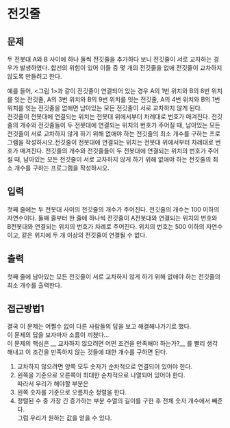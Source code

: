 # 전깃줄
## 문제
두 전봇대 A와 B 사이에 하나 둘씩 전깃줄을 추가하다 보니 전깃줄이 서로 교차하는 경우가 발생하였다. 합선의 위험이 있어 이들 중 몇 개의 전깃줄을 없애 전깃줄이 교차하지 않도록 만들려고 한다.

예를 들어, <그림 1>과 같이 전깃줄이 연결되어 있는 경우 A의 1번 위치와 B의 8번 위치를 잇는 전깃줄, A의 3번 위치와 B의 9번 위치를 잇는 전깃줄, A의 4번 위치와 B의 1번 위치를 잇는 전깃줄을 없애면 남아있는 모든 전깃줄이 서로 교차하지 않게 된다.   
전깃줄이 전봇대에 연결되는 위치는 전봇대 위에서부터 차례대로 번호가 매겨진다. 전깃줄의 개수와 전깃줄들이 두 전봇대에 연결되는 위치의 번호가 주어질 때, 남아있는 모든 전깃줄이 서로 교차하지 않게 하기 위해 없애야 하는 전깃줄의 최소 개수를 구하는 프로그램을 작성하시오.전깃줄이 전봇대에 연결되는 위치는 전봇대 위에서부터 차례대로 번호가 매겨진다. 전깃줄의 개수와 전깃줄들이 두 전봇대에 연결되는 위치의 번호가 주어질 때, 남아있는 모든 전깃줄이 서로 교차하지 않게 하기 위해 없애야 하는 전깃줄의 최소 개수를 구하는 프로그램을 작성하시오.

## 입력
첫째 줄에는 두 전봇대 사이의 전깃줄의 개수가 주어진다. 전깃줄의 개수는 100 이하의 자연수이다. 둘째 줄부터 한 줄에 하나씩 전깃줄이 A전봇대와 연결되는 위치의 번호와 B전봇대와 연결되는 위치의 번호가 차례로 주어진다. 위치의 번호는 500 이하의 자연수이고, 같은 위치에 두 개 이상의 전깃줄이 연결될 수 없다.

## 출력
첫째 줄에 남아있는 모든 전깃줄이 서로 교차하지 않게 하기 위해 없애야 하는 전깃줄의 최소 개수를 출력한다.

## 접근방법1 

결국 이 문제는 어쩔수 없이 다른 사람들의 답을 보고 해결해나가기로 했다.   
이 문제의 답을 보자마자 소름이 끼쳤다...    
이 문제의 핵심은 __ 교차하지 않으려면 어떤 조건을 만족해야 하는가?__ 를 빨리 생각해내고 이 조건을 만족하지 않는 것들에 대한 개수를 구하면 된다.    
1. 교차하지 않으려면 양쪽 모두 숫자가 순차적으로 연결되어 있어야 한다.   
2. 왼쪽을 기준으로 오른쪽이 최대한 순차적으로 나열되어 있어야 한다.   
따라서 우리가 해야할 부분은    
1. 왼쪽 숫자를 기준으로 오름차순 정렬을 한다.   
2. 정렬된 수 중 가장 긴 증가하는 부분 수열의 길이를 구한 후 전체 숫자 개수에서 빼준다.   
그럼 우리가 원하는 값을 얻을 수 있다.   
